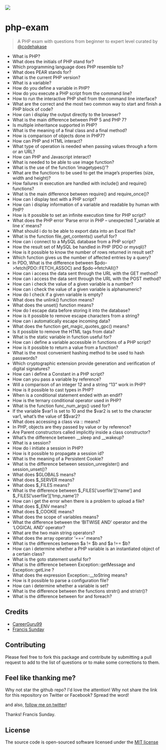 ![](https://img.shields.io/badge/codehakase-approved-brightgreen.svg)



# php-exam
>A PHP exam with questions from beginner to expert level curated by [@codehakase](https://twitter.com/iamfrankcute)

* What is PHP?
* What does the initials of PHP stand for?
* Which programming language does PHP resemble to?
* What does PEAR stands for?
* What is the current PHP version?
* What is a variable?
* How do you define a variable in PHP?
* How do you execute a PHP script from the command line?
* How to run the interactive PHP shell from the command line interface?
* What are the correct and the most two common way to start and finish a PHP block of code?
* How can i display the output directly to the browser?
* What is the main difference between PHP 5 and PHP 7?
* Is multiple inheritance supported in PHP?
* What is the meaning of a final class and a final method?
* How is comparison of objects done in PHP7?
* How can PHP and HTML interact?
* What type of operation is needed when passing values through a form or an URL?
* How can PHP and Javascript interact?
* What is needed to be able to use image function?
* What is the use of the function ‘imagetypes()’?
* What are the functions to be used to get the image’s properties (size, width and height)?
* How failures in execution are handled with include() and require() functions?
* What is the main difference between require() and require_once()?
* How can I display text with a PHP script?
* How can i display information of a variable and readable by human with PHP?
* How is it possible to set an infinite execution time for PHP script?
* What does the PHP error ‘Parse error in PHP – unexpected T_variable at line x’ means?
* What should i do to be able to export data into an Excel file?
* What is the function file_get_contents() usefull for?
* How can i connect to a MySQL database from a PHP script?
* How the result set of MySQL be handled in PHP (PDO or mysqli)?
* How is it possible to know the number of rows returned in result set?
* Which function gives us the number of affected entries by a query?
* In PDO, What is the difference between $pdo->fetch(PDO::FETCH_ASSOC) and $pdo->fetchAll()?
* How can i access the data sent through the URL with the GET method?
* How can i access the data sent through the URL with the POST method?
* How can i check the value of a given variable is a number?
* How can i check the value of a given variable is alphanumeric?
* How do I check if a given variable is empty?
* What does the unlink() function means?
* What does the unset() function means?
* How do I escape data before storing it into the database?
* How is it possible to remove escape characters from a string?
* How can i automatically escape incoming data?
* What does the function get_magic_quotes_gpc() means?
* Is it possible to remove the HTML tags from data?
* What is the static variable in function useful for?
* How can i define a variable accessible in functions of a PHP script?
* How is it possible to return a value from a function?
* What is the most convenient hashing method to be used to hash passwords?
* Which cryptographic extension provide generation and verification of digital signatures?
* How can i define a Constant in a PHP script?
* How can you pass a variable by reference?
* Will a comparison of an integer 12 and a string “13” work in PHP?
* How is it possible to cast types in PHP?
* When is a conditional statement ended with an endif?
* How is the ternary conditional operator used in PHP?
* What is the function func_num_args() used for?
* If the variable $var1 is set to 10 and the $var2 is set to the character var1, what’s the value of $$var2?
* What does accessing a class via :: means?
* In PHP, objects are they passed by value or by reference?
* Are Parent constructors called implicitly inside a class constructor?
* What’s the difference between __sleep and __wakeup?
* What is a session?
* How do i initiate a session in PHP?
* How is it possible to propagate a session id?
* What is the meaning of a Persistent Cookie?
* What is the difference between session_unregister() and session_unset()?
* What does $GLOBALS means?
* What does $_SERVER means?
* What does $_FILES means?
* What is the difference between $_FILES[‘userfile’][‘name’] and $_FILES[‘userfile’][‘tmp_name’]?
* How can i get the error when there is a problem to upload a file?
* What does $_ENV means?
* What does $_COOKIE means?
* What does the scope of variables means?
* What the difference between the ‘BITWISE AND’ operator and the ‘LOGICAL AND’ operator?
* What are the two main string operators?
* What does the array operator ‘===’ means?
* What is the differences between $a != $b and $a !== $b?
* How can i determine whether a PHP variable is an instantiated object of a certain class?
* What is the goto statement useful for?
* What is the difference between  Exception::getMessage and Exception::getLine ?
* What does the expression Exception::__toString means?
* How is it possible to parse a configuration file?
* How can i determine whether a variable is set?
* What is the difference between the functions strstr() and stristr()?
* What is the difference between for and foreach?


## Credits

- [CareerGuru99](http://career.guru99.com/top-100-php-interview-questions-answers/)
- [Francis Sunday](https://twitter.com/iamfrankcute)



## Contributing
Please feel free to fork this package and contribute by submitting a pull request to add to the list of questions or to make some corrections to them.


## Feel like thanking me?

Why not star the github repo? I'd love the attention! Why not share the link for this repository on Twitter or Facebook? Spread the word!

and also, [follow me on twitter](https://twitter.com/iamfrankcute)!

Thanks!
Francis Sunday.


## License
The source code is open-sourced software licensed under the [MIT license](LICENSE.md)
